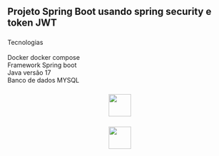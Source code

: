 <h2 align="left">Projeto Spring Boot usando spring security e token JWT</h2>

###

<p align="left">Tecnologias<br><br>Docker docker compose<br>Framework Spring boot<br>Java versão 17<br>Banco de dados MYSQL</p>

###

<div align="center">
  <img height="50" src="https://external-content.duckduckgo.com/iu/?u=https%3A%2F%2Ftse4.mm.bing.net%2Fth%3Fid%3DOIP.QGO_GcqAwKYJRIL1BrsyQQAAAA%26pid%3DApi&f=1&ipt=16ff0b324c35ffcd20bb31895b06297159bcdc3b19feeb9ca630605793cfb0f9&ipo=images"  />
</div>

###

<div align="center">
  <img height="50" src="https://external-content.duckduckgo.com/iu/?u=https%3A%2F%2Ftse3.mm.bing.net%2Fth%3Fid%3DOIP.LJXA3-a_2dbv43_8xuw6qQHaEg%26pid%3DApi&f=1&ipt=32c40c741af55dfc2ac27dc64718ed68096ce13f3b902e90d55d0af6da1a52f8&ipo=images"  />
</div>

###
